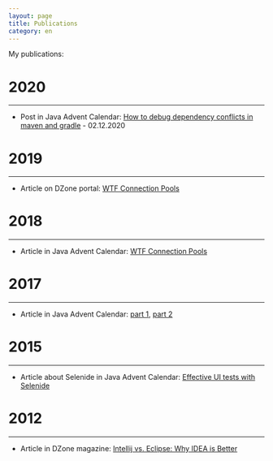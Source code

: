 ```yaml
---
layout: page
title: Publications
category: en
---
```


My publications:

# 2020
* * *

* Post in Java Advent Calendar: [How to debug dependency conflicts in maven and gradle](https://www.javaadvent.com/2020/12/how-to-debug-dependency-conflicts-in-maven-and-gradle.html) - 02.12.2020

# 2019
* * *

* Article on DZone portal: [WTF Connection Pools](http://dzone.com/articles/jvm-advent-calendar-connection-pools)

# 2018
* * *

* Article in Java Advent Calendar: [WTF Connection Pools](https://www.javaadvent.com/2018/12/wtf-connection-pools.html)

# 2017
* * *

* Article in Java Advent Calendar: 
 [part 1](https://www.javaadvent.com/2017/12/flaky-tests.html), 
 [part 2](https://www.javaadvent.com/2017/12/flaky-tests-2.html)


# 2015
* * *
* Article about Selenide in Java Advent Calendar: [Effective UI tests with Selenide](http://www.javaadvent.com/2015/12/effective-ui-tests-with-selenide.html)


# 2012
* * *

* Article in DZone magazine: [Intellij vs. Eclipse: Why IDEA is Better](https://dzone.com/articles/why-idea-better-eclipse)
